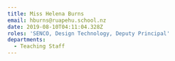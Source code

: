 ```yaml
---
title: Miss Helena Burns
email: hburns@ruapehu.school.nz
date: 2019-08-10T04:11:04.328Z
roles: 'SENCO, Design Technology, Deputy Principal'
departments:
  - Teaching Staff
---
```


